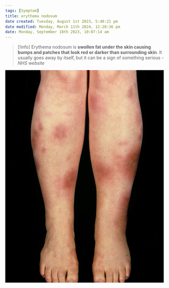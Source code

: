 ```yaml
---
tags: [Symptom]
title: erythema nodosum
date created: Tuesday, August 1st 2023, 5:40:21 pm
date modified: Monday, March 11th 2024, 12:20:36 pm
date: Monday, September 18th 2023, 10:07:14 am
---
```


> [!info] 
Erythema nodosum is **swollen fat under the skin causing bumps and patches that look red or darker than surrounding skin**. It usually goes away by itself, but it can be a sign of something serious - _NHS website_

![|325](z_attachments/325-3.png)
